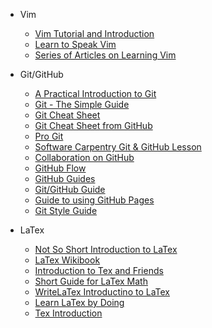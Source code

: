 * Vim
  * [Vim Tutorial and Introduction](http://danielmiessler.com/study/vim/)
  * [Learn to Speak Vim](http://yanpritzker.com/2011/12/16/learn-to-speak-vim-verbs-nouns-and-modifiers/)
  * [Series of Articles on Learning Vim](http://benmccormick.org/tag/learning-vim-in-2014/)
  
* Git/GitHub
  * [A Practical Introduction to Git](http://mrchlblng.me/2014/09/practical-git-introduction/)
  * [Git - The Simple Guide](http://rogerdudler.github.io/git-guide/)
  * [Git Cheat Sheet](http://overapi.com/git/)
  * [Git Cheat Sheet from GitHub](https://github.com/github/training-materials/blob/master/downloads/github-git-cheat-sheet.pdf?raw=true)
  * [Pro Git](http://git-scm.com/book)
  * [Software Carpentry Git & GitHub Lesson](http://software-carpentry.org/v5/novice/git/index.html)
  * [Collaboration on GitHub](https://help.github.com/articles/using-pull-requests)
  * [GitHub Flow](https://guides.github.com/introduction/flow/index.html)
  * [GitHub Guides](https://guides.github.com/)
  * [Git/GitHub Guide](http://kbroman.org/github_tutorial/)
  * [Guide to using GitHub Pages](http://kbroman.org/simple_site/)
  * [Git Style Guide](https://github.com/agis-/git-style-guide)

* LaTex
  * [Not So Short Introduction to LaTex](http://mirror.math.ku.edu/tex-archive/info/lshort/english/lshort.pdf)
  * [LaTex Wikibook](http://en.wikibooks.org/wiki/LaTeX)
  * [Introduction to Tex and Friends](http://heather.cs.ucdavis.edu/~matloff/LaTeX/Malthy.pdf)
  * [Short Guide for LaTex Math](http://heather.cs.ucdavis.edu/~matloff/LaTeX/Downes.pdf)
  * [WriteLaTex Introductino to LaTex](https://www.writelatex.com/blog/7-free-online-introduction-to-latex-course-part-1#.VH5Y_jCJOuY)
  * [Learn LaTex by Doing](http://www.science.uva.nl/onderwijs/lesmateriaal/latex/latexcourse.pdf)
  * [Tex Introduction](http://www.math.uiuc.edu/~hildebr/tex/texintro.pdf)
